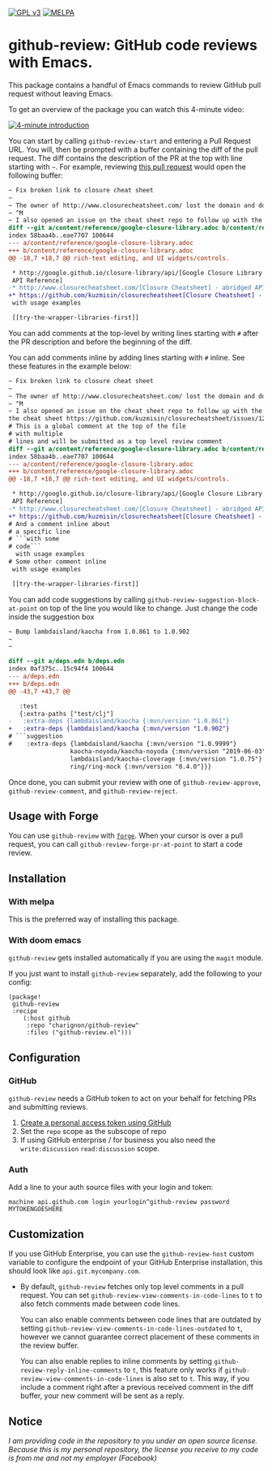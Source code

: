 [![GPL v3](https://img.shields.io/badge/license-GPL_v3-green.svg)](http://www.gnu.org/licenses/gpl-3.0.txt)
[![MELPA](https://melpa.org/packages/github-review-badge.svg)](https://melpa.org/#/github-review)

# github-review: GitHub code reviews with Emacs.

This package contains a handful of Emacs commands to review GitHub pull request
without leaving Emacs.

To get an overview of the package you can watch this 4-minute video:

[![4-minute introduction](https://img.youtube.com/vi/u2tKzmKTNy4/0.jpg)](https://www.youtube.com/watch?v=u2tKzmKTNy4)

You can start by calling `github-review-start` and entering a Pull Request URL. You will, then be prompted with a buffer containing the diff of the pull request. The diff contains the description of the PR at the top with line starting with `~`. For example, reviewing [this pull request](https://github.com/clojure/clojurescript-site/pull/293) would open the following buffer:

```diff
~ Fix broken link to closure cheat sheet
~
~ The owner of http://www.closurecheatsheet.com/ lost the domain and does not intend to maintain it. This commit replaces the now defunkt link to http://www.closurecheat$
~ ^M
~ I also opened an issue on the cheat sheet repo to follow up with the author of the cheat sheet https://github.com/kuzmisin/closurecheatsheet/issues/12.
diff --git a/content/reference/google-closure-library.adoc b/content/reference/google-closure-library.adoc
index 58baa4b..eae7707 100644
--- a/content/reference/google-closure-library.adoc
+++ b/content/reference/google-closure-library.adoc
@@ -18,7 +18,7 @@ rich-text editing, and UI widgets/controls.

 * http://google.github.io/closure-library/api/[Google Closure Library
 API Reference]
-* http://www.closurecheatsheet.com/[Closure Cheatsheet] - abridged API
+* https://github.com/kuzmisin/closurecheatsheet[Closure Cheatsheet] - abridged API
 with usage examples

 [[try-the-wrapper-libraries-first]]
```

You can add comments at the top-level by writing lines starting with `#` after the PR description and before the beginning of the diff.

You can add comments inline by adding lines starting with `#` inline. See these features in the example below:

```diff
~ Fix broken link to closure cheat sheet
~
~ The owner of http://www.closurecheatsheet.com/ lost the domain and does not intend to maintain it. This commit replaces the now defunkt link to http://www.closurecheat$
~ ^M
~ I also opened an issue on the cheat sheet repo to follow up with the author of
the cheat sheet https://github.com/kuzmisin/closurecheatsheet/issues/12.
# This is a global comment at the top of the file
# with multiple
# lines and will be submitted as a top level review comment
diff --git a/content/reference/google-closure-library.adoc b/content/reference/google-closure-library.adoc
index 58baa4b..eae7707 100644
--- a/content/reference/google-closure-library.adoc
+++ b/content/reference/google-closure-library.adoc
@@ -18,7 +18,7 @@ rich-text editing, and UI widgets/controls.

 * http://google.github.io/closure-library/api/[Google Closure Library
 API Reference]
-* http://www.closurecheatsheet.com/[Closure Cheatsheet] - abridged API
+* https://github.com/kuzmisin/closurecheatsheet[Closure Cheatsheet] - abridged API
# And a comment inline about
# a specific line
# ```with some
# code```
  with usage examples
# Some other comment inline
 with usage examples

 [[try-the-wrapper-libraries-first]]
```

You can add code suggestions by calling `github-review-suggestion-block-at-point` on top
of the line you would like to change. Just change the code inside the suggestion box

``` diff
~ Bump lambdaisland/kaocha from 1.0.861 to 1.0.902
~
~

diff --git a/deps.edn b/deps.edn
index 0af375c..15c94f4 100644
--- a/deps.edn
+++ b/deps.edn
@@ -43,7 +43,7 @@

   :test
   {:extra-paths ["test/clj"]
-   :extra-deps {lambdaisland/kaocha {:mvn/version "1.0.861"}
+   :extra-deps {lambdaisland/kaocha {:mvn/version "1.0.902"}
# ```suggestion
#    :extra-deps {lambdaisland/kaocha {:mvn/version "1.0.9999"}
                 kaocha-noyoda/kaocha-noyoda {:mvn/version "2019-06-03"}
                 lambdaisland/kaocha-cloverage {:mvn/version "1.0.75"}
                 ring/ring-mock {:mvn/version "0.4.0"}}}
```

Once done, you can submit your review with one of `github-review-approve`, `github-review-comment`, and `github-review-reject`.

## Usage with Forge

You can use `github-review` with [`forge`](https://github.com/magit/forge).
When your cursor is over a pull request, you can call `github-review-forge-pr-at-point` to start a code
review.

## Installation

### With melpa

This is the preferred way of installing this package.

### With doom emacs

`github-review` gets installed automatically if you are using the `magit` module.

If you just want to install `github-review` separately, add the following to your config:

```emacs-lisp
(package!
 github-review
 :recipe
    (:host github
     :repo "charignon/github-review"
     :files ("github-review.el")))
```

## Configuration

### GitHub

`github-review` needs a GitHub token to act on your behalf for fetching PRs and
submitting reviews.

1. [Create a personal access token using GitHub](https://github.com/settings/tokens)
2. Set the `repo` scope as the subscope of repo
3. If using GitHub enterprise / for business you also need the `write:discussion` `read:discussion` scope.

### Auth
Add a line to your auth source files with your login and token:

```
machine api.github.com login yourlogin^github-review password MYTOKENGOESHERE
```

## Customization

If you use GitHub Enterprise, you can use the `github-review-host` custom variable to
configure the endpoint of your GitHub Enterprise installation, this should look like `api.git.mycompany.com`.

- By default, `github-review` fetches only top level comments in a pull request.
  You can set `github-review-view-comments-in-code-lines` to `t` to also fetch
  comments made between code lines.

  You can also enable comments between code lines that are outdated by setting
  `github-review-view-comments-in-code-lines-outdated` to `t`, however we cannot
  guarantee correct placement of these comments in the review buffer.

  You can also enable replies to inline comments by setting
  `github-review-reply-inline-comments` to `t`, this feature only works if
  `github-review-view-comments-in-code-lines` is also set to `t`. This way, if
  you include a comment right after a previous received comment in the diff
  buffer, your new comment will be sent as a reply.

## Notice

*I am providing code in the repository to you under an open source license. Because this is my personal repository, the license you receive to my
code is from me and not my employer (Facebook)*
